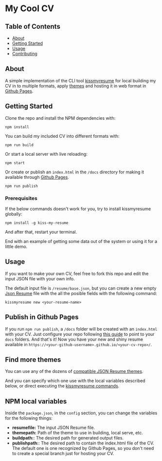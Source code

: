 # My Cool CV

## Table of Contents

- [About](#about)
- [Getting Started](#getting_started)
- [Usage](#usage)
- [Contributing](../CONTRIBUTING.md)

## About <a name = "about"></a>

A simple implementation of the CLI tool
[kissmyresume](https://github.com/karlitos/KissMyResume) for local building my
CV in to multiple formats, apply
[themes](https://npmsearch.com/?q=jsonresume-theme) and hosting it in web format
in [Github Pages](https://pages.github.com/).

## Getting Started <a name = "getting_started"></a>

Clone the repo and install the NPM dependencies with:
```
npm install
```

You can build my included CV into different formats with:

```
npm run build
```

Or start a local server with live reloading:

```
npm start
```

Or create or publish an `index.html` in the `/docs` directory for making it
available through [Github Pages](https://pages.github.com/).

```
npm run publish
```

### Prerequisites

If the below commands doesn't work for you, try to install kissmyresume
globally:

```
npm install -g kiss-my-resume
```

And after that, restart your terminal.

End with an example of getting some data out of the system or using it for a
little demo.

## Usage <a name = "usage"></a>
If you want to make your own CV, feel free to fork this repo and edit the input
JSON file with your own info. 

The default input file is `/resume/base.json`, but you can create a new empty
[Json Resume](https://jsonresume.org/) file with the all the posible fields with
the following command:
```
kissmyresume new <your-resume-name>
```

## Publish in Github Pages
If you run `npm run publish`, a `/docs` folder will be created with an
`index.html` with your CV. Just configure your repo following [this
guide](https://docs.github.com/en/pages/getting-started-with-github-pages/creating-a-github-pages-site#creating-your-site)
to point to your `docs` folders. And that's it! Now you have your new and shiny
resume available in `https://<your-github-username>.github.io/<your-cv-repo>/`.

## Find more themes
You can use any of the dozens of [compatible JSON Resume
themes](https://npmsearch.com/?q=jsonresume-theme).

And you can specify which one use with the local variables described below, or
direct executing the [kissmyresume
commands](https://github.com/karlitos/KissMyResume#usage).


## NPM local variables
Inside the `package.json`, in the `config` section, you can change the variables
for the following things:
+ **resumefile:** The input JSON Resume file.
+ **themepath:** Path of the theme to use in building, local serve, etc.
+ **buildpath:**: The desired path for generated output files.
+ **publishpath:**: The desired path to contain the index.html file of the CV.
  The default one is one recognized by Github Pages, so you don't need to create
  a special branch just for hosting your CV.

